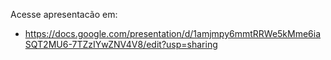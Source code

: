 Acesse apresentacão em: 
- https://docs.google.com/presentation/d/1amjmpy6mmtRRWe5kMme6iaSQT2MU6-7TZzIYwZNV4V8/edit?usp=sharing
